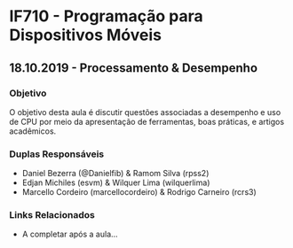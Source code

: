 # IF710 - Programação para Dispositivos Móveis

## 18.10.2019 - Processamento & Desempenho

### Objetivo

O objetivo desta aula é discutir questões associadas a desempenho e uso de CPU por meio da apresentação de ferramentas, boas práticas, e artigos acadêmicos. 

### Duplas Responsáveis

- Daniel Bezerra (@Danielfib) & Ramom Silva (rpss2)
- Edjan Michiles (esvm) & Wilquer Lima (wilquerlima)
- Marcello Cordeiro	(marcellocordeiro) & Rodrigo Carneiro (rcrs3)
  
### Links Relacionados

- A completar após a aula...